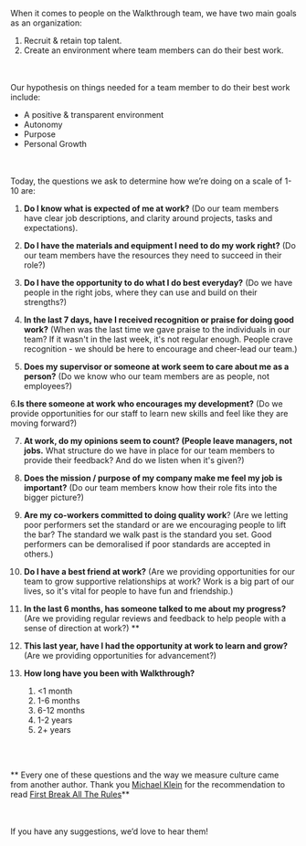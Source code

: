 When it comes to people on the Walkthrough team, we have two main goals as an organization:
1. Recruit & retain top talent. 
2. Create an environment where team members can do their best work.

<br><br>
Our hypothesis on things needed for a team member to do their best work include:
- A positive & transparent environment
- Autonomy 
- Purpose
- Personal Growth

<br><br>
Today, the questions we ask to determine how we’re doing on a scale of 1-10 are:
1. **Do I know what is expected of me at work?** (Do our team members have clear job descriptions, and clarity around projects, tasks and expectations).

2. **Do I have the materials and equipment I need to do my work right?** (Do our team members have the resources they need to succeed in their role?)

3. **Do I have the opportunity to do what I do best everyday?** (Do we have people in the right jobs, where they can use and build on their strengths?)

4. **In the last 7 days, have I received recognition or praise for doing good work?** (When was the last time we gave praise to the individuals in our team?  If it wasn't in the last week, it's not regular enough.  People crave recognition - we should be here to  encourage and cheer-lead our team.)

5. **Does my supervisor or someone at work seem to care about me as a person?**  (Do we know who our team members are as people, not employees?)

6.**Is there someone at work who encourages my development?**  (Do we provide opportunities for our staff to learn new skills and feel like they are moving forward?)

7. **At work, do my opinions seem to count? (People leave managers, not jobs.**  What structure do we have in place for our team members to provide their feedback?  And do we listen when it's given?)

8. **Does the mission / purpose of my company make me feel my job is important?**  (Do our team members know how their role fits into the bigger picture?)

9. **Are my co-workers committed to doing quality work**?  (Are we letting poor performers set the standard or are we encouraging people to lift the bar?  The standard we walk past is the standard you set.  Good performers can be demoralised if poor standards are accepted in others.)

10. **Do I have a best friend at work?**  (Are we providing opportunities for our team to grow supportive relationships at work?  Work is a big part of our lives, so it's vital for people to have fun and friendship.)

11. **In the last 6 months, has someone talked to me about my progress?**  (Are we providing regular reviews and feedback to help people with a sense of direction at work?)
**
12. **This last year, have I had the opportunity at work to learn and grow?**  (Are we providing opportunities for advancement?)

13. **How long have you been with Walkthrough?**
    1. <1 month
    2. 1-6 months
    3. 6-12 months
    4. 1-2 years
    5. 2+ years

<br><br>

** Every one of these questions and the way we measure culture came from another author. Thank you [Michael Klein](https://www.linkedin.com/in/michael-klein-5506b31b/) for the recommendation to read [First Break All The Rules](https://www.amazon.com/First-Break-All-Rules-Differently-ebook/dp/B01E7M6INO/ref=tmm_kin_swatch_0?_encoding=UTF8&qid=&sr=)**

<br><br>
If you have any suggestions, we’d love to hear them!
